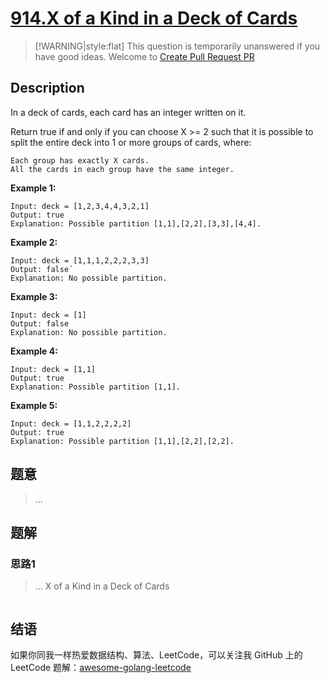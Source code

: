 # [914.X of a Kind in a Deck of Cards][title]

> [!WARNING|style:flat]
> This question is temporarily unanswered if you have good ideas. Welcome to [Create Pull Request PR](https://github.com/kylesliu/awesome-golang-leetcode)

## Description

In a deck of cards, each card has an integer written on it.

Return true if and only if you can choose X >= 2 such that it is possible to split the entire deck into 1 or more groups of cards, where:

    Each group has exactly X cards.
    All the cards in each group have the same integer.


**Example 1:**

```
Input: deck = [1,2,3,4,4,3,2,1]
Output: true
Explanation: Possible partition [1,1],[2,2],[3,3],[4,4].
```

**Example 2:**

```
Input: deck = [1,1,1,2,2,2,3,3]
Output: false´
Explanation: No possible partition.
```

**Example 3:**

```
Input: deck = [1]
Output: false
Explanation: No possible partition.
```

**Example 4:**

```
Input: deck = [1,1]
Output: true
Explanation: Possible partition [1,1].
```

**Example 5:**

```
Input: deck = [1,1,2,2,2,2]
Output: true
Explanation: Possible partition [1,1],[2,2],[2,2].
```

## 题意
> ...

## 题解

### 思路1
> ...
X of a Kind in a Deck of Cards
```go
```


## 结语

如果你同我一样热爱数据结构、算法、LeetCode，可以关注我 GitHub 上的 LeetCode 题解：[awesome-golang-leetcode][me]

[title]: https://leetcode.com/problems/x-of-a-kind-in-a-deck-of-cards/
[me]: https://github.com/kylesliu/awesome-golang-leetcode
